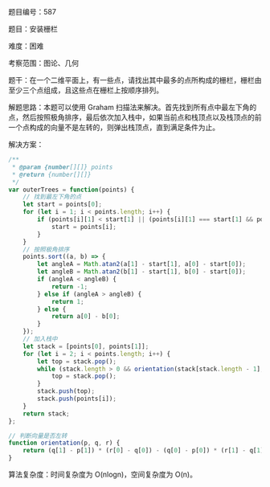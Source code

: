 题目编号：587

题目：安装栅栏

难度：困难

考察范围：图论、几何

题干：在一个二维平面上，有一些点，请找出其中最多的点所构成的栅栏，栅栏由至少三个点组成，且这些点在栅栏上按顺序排列。

解题思路：本题可以使用 Graham 扫描法来解决。首先找到所有点中最左下角的点，然后按照极角排序，最后依次加入栈中，如果当前点和栈顶点以及栈顶点的前一个点构成的向量不是左转的，则弹出栈顶点，直到满足条件为止。

解决方案：

```javascript
/**
 * @param {number[][]} points
 * @return {number[][]}
 */
var outerTrees = function(points) {
    // 找到最左下角的点
    let start = points[0];
    for (let i = 1; i < points.length; i++) {
        if (points[i][1] < start[1] || (points[i][1] === start[1] && points[i][0] < start[0])) {
            start = points[i];
        }
    }
    // 按照极角排序
    points.sort((a, b) => {
        let angleA = Math.atan2(a[1] - start[1], a[0] - start[0]);
        let angleB = Math.atan2(b[1] - start[1], b[0] - start[0]);
        if (angleA < angleB) {
            return -1;
        } else if (angleA > angleB) {
            return 1;
        } else {
            return a[0] - b[0];
        }
    });
    // 加入栈中
    let stack = [points[0], points[1]];
    for (let i = 2; i < points.length; i++) {
        let top = stack.pop();
        while (stack.length > 0 && orientation(stack[stack.length - 1], top, points[i]) < 0) {
            top = stack.pop();
        }
        stack.push(top);
        stack.push(points[i]);
    }
    return stack;
};

// 判断向量是否左转
function orientation(p, q, r) {
    return (q[1] - p[1]) * (r[0] - q[0]) - (q[0] - p[0]) * (r[1] - q[1]);
}
```

算法复杂度：时间复杂度为 O(nlogn)，空间复杂度为 O(n)。